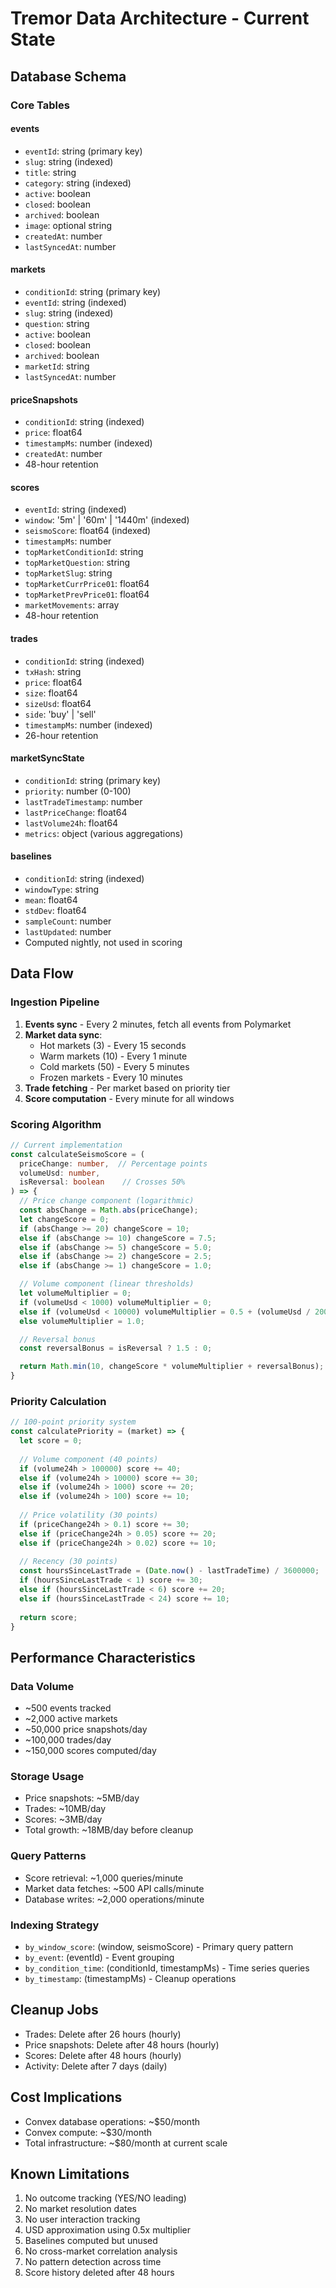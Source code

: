# Tremor Data Architecture - Current State

## Database Schema

### Core Tables

#### events
- `eventId`: string (primary key)
- `slug`: string (indexed)
- `title`: string
- `category`: string (indexed)
- `active`: boolean
- `closed`: boolean
- `archived`: boolean
- `image`: optional string
- `createdAt`: number
- `lastSyncedAt`: number

#### markets
- `conditionId`: string (primary key)
- `eventId`: string (indexed)
- `slug`: string (indexed)
- `question`: string
- `active`: boolean
- `closed`: boolean
- `archived`: boolean
- `marketId`: string
- `lastSyncedAt`: number

#### priceSnapshots
- `conditionId`: string (indexed)
- `price`: float64
- `timestampMs`: number (indexed)
- `createdAt`: number
- 48-hour retention

#### scores
- `eventId`: string (indexed)
- `window`: '5m' | '60m' | '1440m' (indexed)
- `seismoScore`: float64 (indexed)
- `timestampMs`: number
- `topMarketConditionId`: string
- `topMarketQuestion`: string
- `topMarketSlug`: string
- `topMarketCurrPrice01`: float64
- `topMarketPrevPrice01`: float64
- `marketMovements`: array
- 48-hour retention

#### trades
- `conditionId`: string (indexed)
- `txHash`: string
- `price`: float64
- `size`: float64
- `sizeUsd`: float64
- `side`: 'buy' | 'sell'
- `timestampMs`: number (indexed)
- 26-hour retention

#### marketSyncState
- `conditionId`: string (primary key)
- `priority`: number (0-100)
- `lastTradeTimestamp`: number
- `lastPriceChange`: float64
- `lastVolume24h`: float64
- `metrics`: object (various aggregations)

#### baselines
- `conditionId`: string (indexed)
- `windowType`: string
- `mean`: float64
- `stdDev`: float64
- `sampleCount`: number
- `lastUpdated`: number
- Computed nightly, not used in scoring

## Data Flow

### Ingestion Pipeline
1. **Events sync** - Every 2 minutes, fetch all events from Polymarket
2. **Market data sync**:
   - Hot markets (3) - Every 15 seconds
   - Warm markets (10) - Every 1 minute
   - Cold markets (50) - Every 5 minutes
   - Frozen markets - Every 10 minutes
3. **Trade fetching** - Per market based on priority tier
4. **Score computation** - Every minute for all windows

### Scoring Algorithm

```typescript
// Current implementation
const calculateSeismoScore = (
  priceChange: number,  // Percentage points
  volumeUsd: number,
  isReversal: boolean    // Crosses 50%
) => {
  // Price change component (logarithmic)
  const absChange = Math.abs(priceChange);
  let changeScore = 0;
  if (absChange >= 20) changeScore = 10;
  else if (absChange >= 10) changeScore = 7.5;
  else if (absChange >= 5) changeScore = 5.0;
  else if (absChange >= 2) changeScore = 2.5;
  else if (absChange >= 1) changeScore = 1.0;

  // Volume component (linear thresholds)
  let volumeMultiplier = 0;
  if (volumeUsd < 1000) volumeMultiplier = 0;
  else if (volumeUsd < 10000) volumeMultiplier = 0.5 + (volumeUsd / 20000);
  else volumeMultiplier = 1.0;

  // Reversal bonus
  const reversalBonus = isReversal ? 1.5 : 0;

  return Math.min(10, changeScore * volumeMultiplier + reversalBonus);
}
```

### Priority Calculation

```typescript
// 100-point priority system
const calculatePriority = (market) => {
  let score = 0;
  
  // Volume component (40 points)
  if (volume24h > 100000) score += 40;
  else if (volume24h > 10000) score += 30;
  else if (volume24h > 1000) score += 20;
  else if (volume24h > 100) score += 10;
  
  // Price volatility (30 points)
  if (priceChange24h > 0.1) score += 30;
  else if (priceChange24h > 0.05) score += 20;
  else if (priceChange24h > 0.02) score += 10;
  
  // Recency (30 points)
  const hoursSinceLastTrade = (Date.now() - lastTradeTime) / 3600000;
  if (hoursSinceLastTrade < 1) score += 30;
  else if (hoursSinceLastTrade < 6) score += 20;
  else if (hoursSinceLastTrade < 24) score += 10;
  
  return score;
}
```

## Performance Characteristics

### Data Volume
- ~500 events tracked
- ~2,000 active markets
- ~50,000 price snapshots/day
- ~100,000 trades/day
- ~150,000 scores computed/day

### Storage Usage
- Price snapshots: ~5MB/day
- Trades: ~10MB/day
- Scores: ~3MB/day
- Total growth: ~18MB/day before cleanup

### Query Patterns
- Score retrieval: ~1,000 queries/minute
- Market data fetches: ~500 API calls/minute
- Database writes: ~2,000 operations/minute

### Indexing Strategy
- `by_window_score`: (window, seismoScore) - Primary query pattern
- `by_event`: (eventId) - Event grouping
- `by_condition_time`: (conditionId, timestampMs) - Time series queries
- `by_timestamp`: (timestampMs) - Cleanup operations

## Cleanup Jobs
- Trades: Delete after 26 hours (hourly)
- Price snapshots: Delete after 48 hours (hourly)
- Scores: Delete after 48 hours (hourly)
- Activity: Delete after 7 days (daily)

## Cost Implications
- Convex database operations: ~$50/month
- Convex compute: ~$30/month
- Total infrastructure: ~$80/month at current scale

## Known Limitations
1. No outcome tracking (YES/NO leading)
2. No market resolution dates
3. No user interaction tracking
4. USD approximation using 0.5x multiplier
5. Baselines computed but unused
6. No cross-market correlation analysis
7. No pattern detection across time
8. Score history deleted after 48 hours